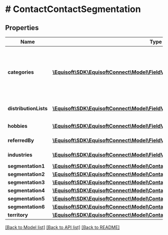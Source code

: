 # # ContactContactSegmentation

## Properties

Name | Type | Description | Notes
------------ | ------------- | ------------- | -------------
**categories** | [**\Equisoft\SDK\EquisoftConnect\Model\FieldValue[]**](FieldValue.md) | Contact&#39;s categories which represents the contact&#39;s different classes |
**distributionLists** | [**\Equisoft\SDK\EquisoftConnect\Model\FieldValue[]**](FieldValue.md) | Contact&#39;s distribution lists |
**hobbies** | [**\Equisoft\SDK\EquisoftConnect\Model\FieldValue[]**](FieldValue.md) | Contact&#39;s hobbies |
**referredBy** | [**\Equisoft\SDK\EquisoftConnect\Model\FieldValue[]**](FieldValue.md) | Contact&#39;s references |
**industries** | [**\Equisoft\SDK\EquisoftConnect\Model\FieldValue[]**](FieldValue.md) | Contact&#39;s industries |
**segmentation1** | [**\Equisoft\SDK\EquisoftConnect\Model\ContactContactSegmentationSegmentation1**](ContactContactSegmentationSegmentation1.md) |  | [optional]
**segmentation2** | [**\Equisoft\SDK\EquisoftConnect\Model\ContactContactSegmentationSegmentation2**](ContactContactSegmentationSegmentation2.md) |  | [optional]
**segmentation3** | [**\Equisoft\SDK\EquisoftConnect\Model\ContactContactSegmentationSegmentation3**](ContactContactSegmentationSegmentation3.md) |  | [optional]
**segmentation4** | [**\Equisoft\SDK\EquisoftConnect\Model\ContactContactSegmentationSegmentation4**](ContactContactSegmentationSegmentation4.md) |  | [optional]
**segmentation5** | [**\Equisoft\SDK\EquisoftConnect\Model\ContactContactSegmentationSegmentation5**](ContactContactSegmentationSegmentation5.md) |  | [optional]
**segmentation6** | [**\Equisoft\SDK\EquisoftConnect\Model\ContactContactSegmentationSegmentation6**](ContactContactSegmentationSegmentation6.md) |  | [optional]
**territory** | [**\Equisoft\SDK\EquisoftConnect\Model\ContactContactSegmentationTerritory**](ContactContactSegmentationTerritory.md) |  | [optional]

[[Back to Model list]](../../README.md#models) [[Back to API list]](../../README.md#endpoints) [[Back to README]](../../README.md)

